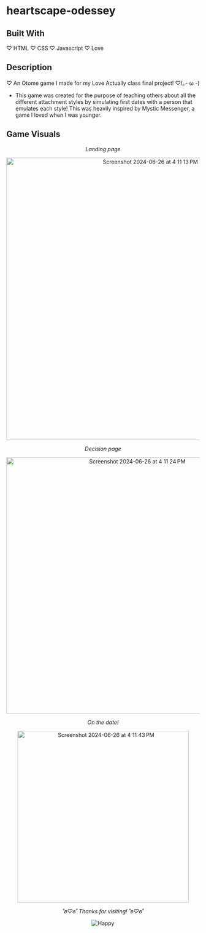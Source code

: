 # heartscape-odessey

## Built With
♡ HTML
♡ CSS
♡ Javascript
♡ Love

## Description
♡ An Otome game I made for my Love Actually class final project! ♡(｡- ω -)
- This game was created for the purpose of teaching others about all the different attachment styles by simulating first dates with a person that emulates each style! This was heavily inspired by Mystic Messenger, a game I loved when I was younger.

## Game Visuals

<p align="center">
  <i>Landing page</i>
</p>

<p align="center">
  <img width="735" alt="Screenshot 2024-06-26 at 4 11 13 PM" src="https://github.com/saharbueno/heartscape-odessey/assets/69322388/4dd12c5c-5d5d-4620-8027-38fd983b6fd9">
</p>

<p align="center">
  <i>Decision page</i>
</p>

<p align="center">
  <img width="667" alt="Screenshot 2024-06-26 at 4 11 24 PM" src="https://github.com/saharbueno/heartscape-odessey/assets/69322388/a26ec975-49f4-48db-8d99-efb3de205383">
</p>

<p align="center">
  <i>On the date!</i>
</p>

<p align="center">
  <img width="447" alt="Screenshot 2024-06-26 at 4 11 43 PM" src="https://github.com/saharbueno/heartscape-odessey/assets/69322388/4e64a1f4-ce11-4496-8c63-e2008cd1770e">
</p>

<p align="center">
  <i>˚ʚ♡ɞ˚ Thanks for visiting! ˚ʚ♡ɞ˚</i>
</p>

<p align="center">
  <img     src="https://i.giphy.com/media/v1.Y2lkPTc5MGI3NjExYzJ1eGhiZjg4azc2Mzl6empoZW1oaXdxNXNpOXp3bGR0Z3AzNDFxayZlcD12MV9pbnRlcm5hbF9naWZfYnlfaWQmY3Q9Zw/Bpi7bVwAJ7Fyrlv3Tv/giphy.gif" alt="Happy">
</p>
